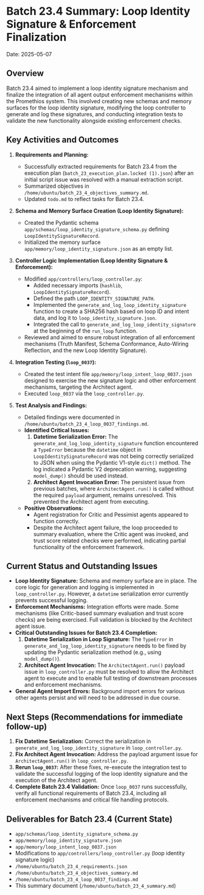 # Batch 23.4 Summary: Loop Identity Signature & Enforcement Finalization

Date: 2025-05-07

## Overview

Batch 23.4 aimed to implement a loop identity signature mechanism and finalize the integration of all agent output enforcement mechanisms within the Promethios system. This involved creating new schemas and memory surfaces for the loop identity signature, modifying the loop controller to generate and log these signatures, and conducting integration tests to validate the new functionality alongside existing enforcement checks.

## Key Activities and Outcomes

1.  **Requirements and Planning:**
    *   Successfully extracted requirements for Batch 23.4 from the execution plan (`batch_23_execution_plan.locked (1).json`) after an initial script issue was resolved with a manual extraction script.
    *   Summarized objectives in `/home/ubuntu/batch_23_4_objectives_summary.md`.
    *   Updated `todo.md` to reflect tasks for Batch 23.4.

2.  **Schema and Memory Surface Creation (Loop Identity Signature):**
    *   Created the Pydantic schema `app/schemas/loop_identity_signature_schema.py` defining `LoopIdentitySignatureRecord`.
    *   Initialized the memory surface `app/memory/loop_identity_signature.json` as an empty list.

3.  **Controller Logic Implementation (Loop Identity Signature & Enforcement):**
    *   Modified `app/controllers/loop_controller.py`:
        *   Added necessary imports (`hashlib`, `LoopIdentitySignatureRecord`).
        *   Defined the path `LOOP_IDENTITY_SIGNATURE_PATH`.
        *   Implemented the `generate_and_log_loop_identity_signature` function to create a SHA256 hash based on loop ID and intent data, and log it to `loop_identity_signature.json`.
        *   Integrated the call to `generate_and_log_loop_identity_signature` at the beginning of the `run_loop` function.
    *   Reviewed and aimed to ensure robust integration of all enforcement mechanisms (Truth Manifest, Schema Conformance, Auto-Wiring Reflection, and the new Loop Identity Signature).

4.  **Integration Testing (`loop_0037`):**
    *   Created the test intent file `app/memory/loop_intent_loop_0037.json` designed to exercise the new signature logic and other enforcement mechanisms, targeting the Architect agent.
    *   Executed `loop_0037` via the `loop_controller.py`.

5.  **Test Analysis and Findings:**
    *   Detailed findings were documented in `/home/ubuntu/batch_23_4_loop_0037_findings.md`.
    *   **Identified Critical Issues:**
        1.  **Datetime Serialization Error:** The `generate_and_log_loop_identity_signature` function encountered a `TypeError` because the `datetime` object in `LoopIdentitySignatureRecord` was not being correctly serialized to JSON when using the Pydantic V1-style `dict()` method. The log indicated a Pydantic V2 deprecation warning, suggesting `model_dump()` should be used instead.
        2.  **Architect Agent Invocation Error:** The persistent issue from previous batches, where `ArchitectAgent.run()` is called without the required `payload` argument, remains unresolved. This prevented the Architect agent from executing.
    *   **Positive Observations:**
        *   Agent registration for Critic and Pessimist agents appeared to function correctly.
        *   Despite the Architect agent failure, the loop proceeded to summary evaluation, where the Critic agent was invoked, and trust score related checks were performed, indicating partial functionality of the enforcement framework.

## Current Status and Outstanding Issues

*   **Loop Identity Signature:** Schema and memory surface are in place. The core logic for generation and logging is implemented in `loop_controller.py`. However, a `datetime` serialization error currently prevents successful logging.
*   **Enforcement Mechanisms:** Integration efforts were made. Some mechanisms (like Critic-based summary evaluation and trust score checks) are being exercised. Full validation is blocked by the Architect agent issue.
*   **Critical Outstanding Issues for Batch 23.4 Completion:**
    1.  **Datetime Serialization in Loop Signature:** The `TypeError` in `generate_and_log_loop_identity_signature` needs to be fixed by updating the Pydantic serialization method (e.g., using `model_dump()`).
    2.  **Architect Agent Invocation:** The `ArchitectAgent.run()` payload issue in `loop_controller.py` must be resolved to allow the Architect agent to execute and to enable full testing of downstream processes and enforcement mechanisms.
*   **General Agent Import Errors:** Background import errors for various other agents persist and will need to be addressed in due course.

## Next Steps (Recommendations for immediate follow-up)

1.  **Fix Datetime Serialization:** Correct the serialization in `generate_and_log_loop_identity_signature` in `loop_controller.py`.
2.  **Fix Architect Agent Invocation:** Address the payload argument issue for `ArchitectAgent.run()` in `loop_controller.py`.
3.  **Rerun `loop_0037`:** After these fixes, re-execute the integration test to validate the successful logging of the loop identity signature and the execution of the Architect agent.
4.  **Complete Batch 23.4 Validation:** Once `loop_0037` runs successfully, verify all functional requirements of Batch 23.4, including all enforcement mechanisms and critical file handling protocols.

## Deliverables for Batch 23.4 (Current State)

*   `app/schemas/loop_identity_signature_schema.py`
*   `app/memory/loop_identity_signature.json`
*   `app/memory/loop_intent_loop_0037.json`
*   Modifications to `app/controllers/loop_controller.py` (loop identity signature logic)
*   `/home/ubuntu/batch_23_4_requirements.json`
*   `/home/ubuntu/batch_23_4_objectives_summary.md`
*   `/home/ubuntu/batch_23_4_loop_0037_findings.md`
*   This summary document (`/home/ubuntu/batch_23_4_summary.md`)
